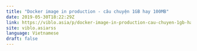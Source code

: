 ```yaml
---
title: "Docker image in production - câu chuyện 1GB hay 100MB"
date: 2019-05-30T18:22:29Z
link: https://viblo.asia/p/docker-image-in-production-cau-chuyen-1gb-hay-100mb-LzD5dXyE5jY?utm_medium=RSS&utm_source=news.12bit.vn
site: viblo.asiarss
language: Vietnamese
draft: false
---
```

